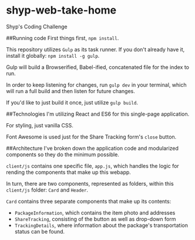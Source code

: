 # shyp-web-take-home
Shyp's Coding Challenge

##Running code
First things first, `npm install`.

This repository utilizes `Gulp` as its task runner. If you don't already have it, install it globally: `npm install -g gulp`.

Gulp will build a Browserified, Babel-ified, concatenated file for the index to run.

In order to keep listening for changes, run `gulp dev` in your terminal, which will run a full build and then listen for future changes.

If you'd like to just build it once, just utilize `gulp build`.

##Technologies
I'm utilizing React and ES6 for this single-page application.

For styling, just vanilla CSS.

Font Awesome is used just for the Share Tracking form's `close` button.

##Architecture
I've broken down the application code and modularized components so they do the minimum possible.

`client/js` contains one specific file, `app.js`, which handles the logic for rending the components that make up this webapp.

In turn, there are two components, represented as folders, within this `client/js` folder: `Card` and `Header`.

`Card` contains three separate components that make up its contents:

+ `PackageInformation`, which contains the item photo and addresses
+ `ShareTracking`, consisting of the button as well as drop-down form
+ `TrackingDetails`, where information about the package's transportation status can be found.
